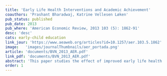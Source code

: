 ```yaml
---
title: 'Early Life Health Interventions and Academic Achievement'
coauthors: 'Prashant Bharadwaj, Katrine Vellesen Løken'
pub_status: published
pub_date: 2013
pub_where: 'American Economic Review, 2013 103 (5): 1862-91'
desc: 'desc'
cats: early-child education
link_jour: 'https://www.aeaweb.org/articles?id=10.1257/aer.103.5.1862'
image:   'images/journalThumbnails/aer_portada.png'
article: 'documents/BVN_2013_AER.pdf'
link_pdf: 'documents/BVN_2013_AER.pdf'
abstract: 'This paper studies the effect of improved early life health care on mortality and long-run academic achievement in school. We use the idea that medical treatments often follow rules of thumb for assigning care to patients, such as the classification of Very Low Birth Weight (VLBW), which assigns infants special care at a specific birth weight cutoff. Using detailed administrative data on schooling and birth records from Chile and Norway, we establish that children who receive extra medical care at birth have lower mortality rates and higher test scores and grades in school. These gains are in the order of 0.15-0.22 standard deviations.'
order: 1
---
```

